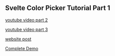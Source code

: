 ## Svelte Color Picker Tutorial Part 1

[youtube video part 2](https://youtu.be/eqO9n_6KyLs)

[youtube video part 3](https://youtu.be/8Ve_w6szfYo)

[website post](https://www.codingwithnoah.com/2020/03/08/svelte-color-picker.html)

[Complete Demo](https://phptuts.github.io/yt-svelte-color-picker-2/)
